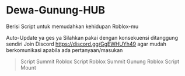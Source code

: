 # Dewa-Gunung-HUB
Berisi Script untuk memudahkan kehidupan Roblox-mu

Auto-Update ya ges ya
Silahkan pakai dengan konsekuensi ditanggung sendiri
Join Discord https://discord.gg/GgEWHUYh49 agar mudah berkomunikasi apabila ada pertanyaan/masukan

> Script Summit Roblox
> Script Roblox
> Summit Gunung Roblox
> Script Mount
